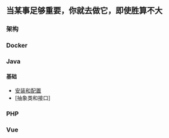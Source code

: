 ## 当某事足够重要，你就去做它，即使胜算不大

### 架构
### Docker
### Java
#### 基础
* [安装和配置](https://github.com/scofi/blog/java/install.md)
* [抽象类和接口]


### PHP
### Vue
